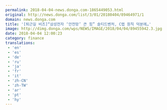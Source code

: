 ```yaml
---
permalink: 2018-04-04-news.donga.com-1865449053.html
original: http://news.donga.com/list/3/01/20180404/89464971/1
domain: news.donga.com
title: '[퇴근길 비즈]“삼성전자 ‘안전망’ 큰 힘” 솔티드벤처, C랩 원칙 덕분에…'
image: http://dimg.donga.com/wps/NEWS/IMAGE/2018/04/04/89455942.3.jpg
date: 2018-04-04 12:00:23
category: finance
translations: 
 - 'en'
 - 'es'
 - 'de'
 - 'ru'
 - 'ja'
 - 'fr'
 - 'it'
 - 'zh-CN'
 - 'zh-TW'
 - 'ar'
 - 'pt'
 - 'hy'
---
```


